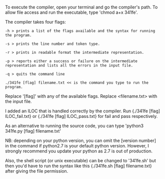To execute the compiler, open your terminal and go the compiler's path.
To allow file access and run the executable, type 'chmod a+x 341fe'.

The compiler takes four flags:

	-h > prints a list of the flags available and the syntax for running the program. 

	-s > prints the line number and token type. 

	-r > prints in readable format the intermediate representation.    
 
	-p > reports either a success or failure on the intermediate representation and lists all the errors in the input file. 

	-q > quits the command line

	./341fe [flag] filename.txt << is the command you type to run the program. 

Replace '[flag]' with any of the available flags. 
Replace <filename.txt> with the input file. 

I added an ILOC that is handled correctly by the compiler. 
Run {./341fe [flag] ILOC_fail.txt} or {./341fe [flag] ILOC_pass.txt} for fail and pass respectively. 

As an alternative to running the source code, you can type 'python3 341fe.py [flag] filename.txt' 

NB: depending on your python version, you can omit the [version number] in the command if python2.7 is your default python version. However, I strongly recommend you update your python as 2.7 is out of production. 

Also, the shell script (or unix executable) can be changed to '341fe.sh' but then you'd have to run the syntax like this {./341fe.sh [flag] filename.txt} after giving the file permission. 
